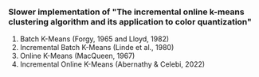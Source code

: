 ### Slower implementation of "The incremental online k-means clustering algorithm and its application to color quantization"

  1) Batch K-Means (Forgy, 1965 and Lloyd, 1982)
  2) Incremental Batch K-Means (Linde et al., 1980)
  3) Online K-Means (MacQueen, 1967)
  4) Incremental Online K-Means (Abernathy & Celebi, 2022)

